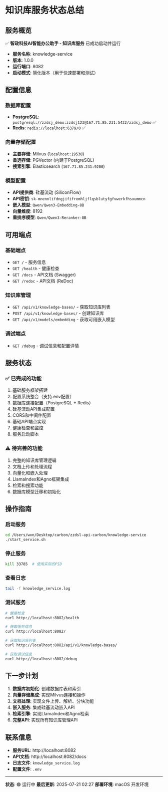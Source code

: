 # 知识库服务状态总结

## 服务概览

✅ **智政科技AI智能办公助手 - 知识库服务** 已成功启动并运行

- **服务名称**: knowledge-service
- **版本**: 1.0.0
- **运行端口**: 8082
- **启动模式**: 简化版本（用于快速部署和测试）

## 配置信息

### 数据库配置
- **PostgreSQL**: `postgresql://zzdsj_demo:zzdsj123@167.71.85.231:5432/zzdsj_demo` ✅
- **Redis**: `redis://localhost:6379/0` ✅

### 向量存储配置
- **主要存储**: Milvus (`localhost:19530`)
- **备选存储**: PGVector (内建于PostgreSQL)
- **搜索引擎**: Elasticsearch (`167.71.85.231:9200`)

### 模型配置
- **API提供商**: 硅基流动 (SiliconFlow)
- **API密钥**: `sk-mnennlifdngjififromhljflqsblutyfgfvwerkfhsxummcn`
- **嵌入模型**: `Qwen/Qwen3-Embedding-8B`
- **向量维度**: 8192
- **重排序模型**: `Qwen/Qwen3-Reranker-8B`

## 可用端点

### 基础端点
- `GET /` - 服务信息
- `GET /health` - 健康检查
- `GET /docs` - API文档 (Swagger)
- `GET /redoc` - API文档 (ReDoc)

### 知识库管理
- `GET /api/v1/knowledge-bases/` - 获取知识库列表
- `POST /api/v1/knowledge-bases/` - 创建知识库
- `GET /api/v1/models/embedding` - 获取可用嵌入模型

### 调试端点
- `GET /debug` - 调试信息和配置详情

## 服务状态

### ✅ 已完成的功能
1. 基础服务框架搭建
2. 配置系统整合（支持.env配置）
3. 数据库连接配置（PostgreSQL + Redis）
4. 硅基流动API集成配置
5. CORS和中间件配置
6. 基础API端点实现
7. 健康检查和监控
8. 服务启动脚本

### ⚠️ 待完善的功能
1. 完整的知识库管理逻辑
2. 文档上传和处理流程
3. 向量化和嵌入处理
4. LlamaIndex和Agno框架集成
5. 检索和搜索功能
6. 数据库模型迁移和初始化

## 操作指南

### 启动服务
```bash
cd /Users/wxn/Desktop/carbon/zzdsl-api-carbon/knowledge-service
./start_service.sh
```

### 停止服务
```bash
kill 33785  # 使用实际的PID
```

### 查看日志
```bash
tail -f knowledge_service.log
```

### 测试服务
```bash
# 健康检查
curl http://localhost:8082/health

# 获取服务信息
curl http://localhost:8082/

# 获取知识库列表
curl http://localhost:8082/api/v1/knowledge-bases/

# 获取调试信息
curl http://localhost:8082/debug
```

## 下一步计划

1. **数据库初始化**: 创建数据库表和索引
2. **向量存储集成**: 实现Milvus连接和操作
3. **文档处理**: 实现文件上传、解析、分块功能
4. **嵌入服务**: 集成硅基流动嵌入API
5. **检索引擎**: 实现LlamaIndex和Agno检索
6. **完整API**: 实现所有知识库管理API

## 联系信息

- **服务URL**: http://localhost:8082
- **API文档**: http://localhost:8082/docs
- **日志文件**: `knowledge_service.log`
- **配置文件**: `.env`

---

**状态**: 🟢 运行中
**最后更新**: 2025-07-21 02:27
**部署环境**: macOS 开发环境
